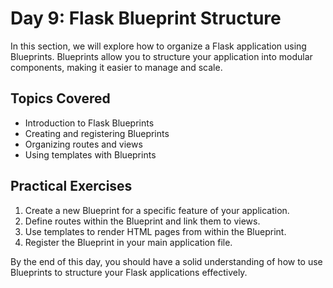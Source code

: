 # Day 9: Flask Blueprint Structure

In this section, we will explore how to organize a Flask application using Blueprints. Blueprints allow you to structure your application into modular components, making it easier to manage and scale.

## Topics Covered
- Introduction to Flask Blueprints
- Creating and registering Blueprints
- Organizing routes and views
- Using templates with Blueprints

## Practical Exercises
1. Create a new Blueprint for a specific feature of your application.
2. Define routes within the Blueprint and link them to views.
3. Use templates to render HTML pages from within the Blueprint.
4. Register the Blueprint in your main application file.

By the end of this day, you should have a solid understanding of how to use Blueprints to structure your Flask applications effectively.